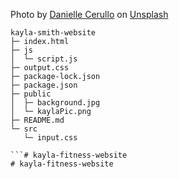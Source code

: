 Photo by <a href="https://unsplash.com/@dncerullo?utm_content=creditCopyText&utm_medium=referral&utm_source=unsplash">Danielle Cerullo</a> on <a href="https://unsplash.com/photos/woman-standing-surrounded-by-exercise-equipment-CQfNt66ttZM?utm_content=creditCopyText&utm_medium=referral&utm_source=unsplash">Unsplash</a>
      
```
kayla-smith-website
├─ index.html
├─ js
│  └─ script.js
├─ output.css
├─ package-lock.json
├─ package.json
├─ public
│  ├─ background.jpg
│  └─ kaylaPic.png
├─ README.md
└─ src
   └─ input.css

```# kayla-fitness-website
# kayla-fitness-website
